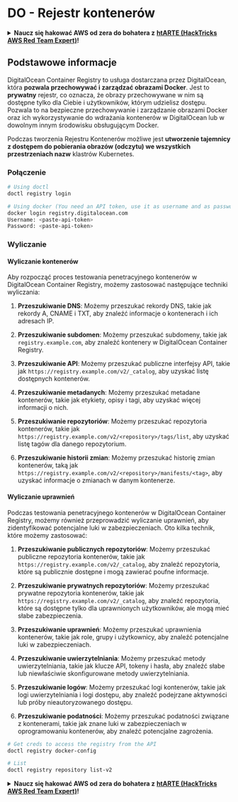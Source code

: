 # DO - Rejestr kontenerów

<details>

<summary><strong>Naucz się hakować AWS od zera do bohatera z</strong> <a href="https://training.hacktricks.xyz/courses/arte"><strong>htARTE (HackTricks AWS Red Team Expert)</strong></a><strong>!</strong></summary>

Inne sposoby wsparcia HackTricks:

* Jeśli chcesz zobaczyć swoją **firmę reklamowaną w HackTricks** lub **pobrać HackTricks w formacie PDF**, sprawdź [**PLAN SUBSKRYPCYJNY**](https://github.com/sponsors/carlospolop)!
* Zdobądź [**oficjalne gadżety PEASS & HackTricks**](https://peass.creator-spring.com)
* Odkryj [**Rodzinę PEASS**](https://opensea.io/collection/the-peass-family), naszą kolekcję ekskluzywnych [**NFT**](https://opensea.io/collection/the-peass-family)
* **Dołącz do** 💬 [**grupy Discord**](https://discord.gg/hRep4RUj7f) lub [**grupy telegramowej**](https://t.me/peass) lub **śledź** nas na **Twitterze** 🐦 [**@hacktricks_live**](https://twitter.com/hacktricks_live)**.**
* **Podziel się swoimi sztuczkami hakerskimi, przesyłając PR-y do** [**HackTricks**](https://github.com/carlospolop/hacktricks) i [**HackTricks Cloud**](https://github.com/carlospolop/hacktricks-cloud) github repos.

</details>

## Podstawowe informacje

DigitalOcean Container Registry to usługa dostarczana przez DigitalOcean, która **pozwala przechowywać i zarządzać obrazami Docker**. Jest to **prywatny** rejestr, co oznacza, że obrazy przechowywane w nim są dostępne tylko dla Ciebie i użytkowników, którym udzielisz dostępu. Pozwala to na bezpieczne przechowywanie i zarządzanie obrazami Docker oraz ich wykorzystywanie do wdrażania kontenerów w DigitalOcean lub w dowolnym innym środowisku obsługującym Docker.

Podczas tworzenia Rejestru Kontenerów możliwe jest **utworzenie tajemnicy z dostępem do pobierania obrazów (odczytu) we wszystkich przestrzeniach nazw** klastrów Kubernetes.

### Połączenie
```bash
# Using doctl
doctl registry login

# Using docker (You need an API token, use it as username and as password)
docker login registry.digitalocean.com
Username: <paste-api-token>
Password: <paste-api-token>
```
### Wyliczanie

#### Wyliczanie kontenerów

Aby rozpocząć proces testowania penetracyjnego kontenerów w DigitalOcean Container Registry, możemy zastosować następujące techniki wyliczania:

1. **Przeszukiwanie DNS**: Możemy przeszukać rekordy DNS, takie jak rekordy A, CNAME i TXT, aby znaleźć informacje o kontenerach i ich adresach IP.

2. **Przeszukiwanie subdomen**: Możemy przeszukać subdomeny, takie jak `registry.example.com`, aby znaleźć kontenery w DigitalOcean Container Registry.

3. **Przeszukiwanie API**: Możemy przeszukać publiczne interfejsy API, takie jak `https://registry.example.com/v2/_catalog`, aby uzyskać listę dostępnych kontenerów.

4. **Przeszukiwanie metadanych**: Możemy przeszukać metadane kontenerów, takie jak etykiety, opisy i tagi, aby uzyskać więcej informacji o nich.

5. **Przeszukiwanie repozytoriów**: Możemy przeszukać repozytoria kontenerów, takie jak `https://registry.example.com/v2/<repository>/tags/list`, aby uzyskać listę tagów dla danego repozytorium.

6. **Przeszukiwanie historii zmian**: Możemy przeszukać historię zmian kontenerów, taką jak `https://registry.example.com/v2/<repository>/manifests/<tag>`, aby uzyskać informacje o zmianach w danym kontenerze.

#### Wyliczanie uprawnień

Podczas testowania penetracyjnego kontenerów w DigitalOcean Container Registry, możemy również przeprowadzić wyliczanie uprawnień, aby zidentyfikować potencjalne luki w zabezpieczeniach. Oto kilka technik, które możemy zastosować:

1. **Przeszukiwanie publicznych repozytoriów**: Możemy przeszukać publiczne repozytoria kontenerów, takie jak `https://registry.example.com/v2/_catalog`, aby znaleźć repozytoria, które są publicznie dostępne i mogą zawierać poufne informacje.

2. **Przeszukiwanie prywatnych repozytoriów**: Możemy przeszukać prywatne repozytoria kontenerów, takie jak `https://registry.example.com/v2/_catalog`, aby znaleźć repozytoria, które są dostępne tylko dla uprawnionych użytkowników, ale mogą mieć słabe zabezpieczenia.

3. **Przeszukiwanie uprawnień**: Możemy przeszukać uprawnienia kontenerów, takie jak role, grupy i użytkownicy, aby znaleźć potencjalne luki w zabezpieczeniach.

4. **Przeszukiwanie uwierzytelniania**: Możemy przeszukać metody uwierzytelniania, takie jak klucze API, tokeny i hasła, aby znaleźć słabe lub niewłaściwie skonfigurowane metody uwierzytelniania.

5. **Przeszukiwanie logów**: Możemy przeszukać logi kontenerów, takie jak logi uwierzytelniania i logi dostępu, aby znaleźć podejrzane aktywności lub próby nieautoryzowanego dostępu.

6. **Przeszukiwanie podatności**: Możemy przeszukać podatności związane z kontenerami, takie jak znane luki w zabezpieczeniach w oprogramowaniu kontenerów, aby znaleźć potencjalne zagrożenia.
```bash
# Get creds to access the registry from the API
doctl registry docker-config

# List
doctl registry repository list-v2
```
<details>

<summary><strong>Naucz się hakować AWS od zera do bohatera z</strong> <a href="https://training.hacktricks.xyz/courses/arte"><strong>htARTE (HackTricks AWS Red Team Expert)</strong></a><strong>!</strong></summary>

Inne sposoby wsparcia HackTricks:

* Jeśli chcesz zobaczyć swoją **firmę reklamowaną w HackTricks** lub **pobrać HackTricks w formacie PDF**, sprawdź [**PLAN SUBSKRYPCJI**](https://github.com/sponsors/carlospolop)!
* Zdobądź [**oficjalne gadżety PEASS & HackTricks**](https://peass.creator-spring.com)
* Odkryj [**Rodzinę PEASS**](https://opensea.io/collection/the-peass-family), naszą kolekcję ekskluzywnych [**NFT**](https://opensea.io/collection/the-peass-family)
* **Dołącz do** 💬 [**grupy Discord**](https://discord.gg/hRep4RUj7f) lub [**grupy telegramowej**](https://t.me/peass) lub **śledź** nas na **Twitterze** 🐦 [**@hacktricks_live**](https://twitter.com/hacktricks_live)**.**
* **Podziel się swoimi sztuczkami hakerskimi, przesyłając PR-y do** [**HackTricks**](https://github.com/carlospolop/hacktricks) i [**HackTricks Cloud**](https://github.com/carlospolop/hacktricks-cloud) repozytoriów github.

</details>
